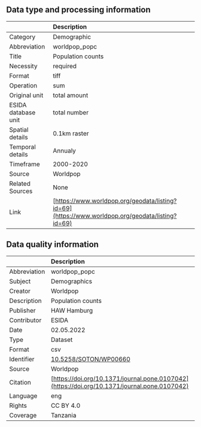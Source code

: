## Data type and processing information 

|                     | Description                                                                                      |
|:--------------------|:-------------------------------------------------------------------------------------------------|
| Category            | Demographic                                                                                      |
| Abbreviation        | worldpop_popc                                                                                    |
| Title               | Population counts                                                                                |
| Necessity           | required                                                                                         |
| Format              | tiff                                                                                             |
| Operation           | sum                                                                                              |
| Original unit       | total amount                                                                                     |
| ESIDA database unit | total number                                                                                     |
| Spatial details     | 0.1km raster                                                                                     |
| Temporal details    | Annualy                                                                                          |
| Timeframe           | 2000-2020                                                                                        |
| Source              | Worldpop                                                                                         |
| Related Sources     | None                                                                                             |
| Link                | [https://www.worldpop.org/geodata/listing?id=69](https://www.worldpop.org/geodata/listing?id=69) |

## Data quality information 

|              | Description                                                                                  |
|:-------------|:---------------------------------------------------------------------------------------------|
| Abbreviation | worldpop_popc                                                                                |
| Subject      | Demographics                                                                                 |
| Creator      | Worldpop                                                                                     |
| Description  | Population counts                                                                            |
| Publisher    | HAW Hamburg                                                                                  |
| Contributor  | ESIDA                                                                                        |
| Date         | 02.05.2022                                                                                   |
| Type         | Dataset                                                                                      |
| Format       | csv                                                                                          |
| Identifier   | [10.5258/SOTON/WP00660](https://doi.org/10.5258/SOTON/WP00660)                               |
| Source       | Worldpop                                                                                     |
| Citation     | [https://doi.org/10.1371/journal.pone.0107042](https://doi.org/10.1371/journal.pone.0107042) |
| Language     | eng                                                                                          |
| Rights       | CC BY 4.0                                                                                    |
| Coverage     | Tanzania                                                                                     |